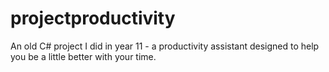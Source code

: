 # projectproductivity
An old C# project I did in year 11 - a productivity assistant designed to help you be a little better with your time.
